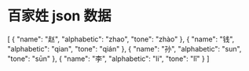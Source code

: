 # 百家姓 json 数据

[
  {
    "name": "赵",
    "alphabetic": "zhao",
    "tone": "zhào"
  },
  {
    "name": "钱",
    "alphabetic": "qian",
    "tone": "qián"
  },
  {
    "name": "孙",
    "alphabetic": "sun",
    "tone": "sūn"
  },
  {
    "name": "李",
    "alphabetic": "li",
    "tone": "lǐ"
  }
]

